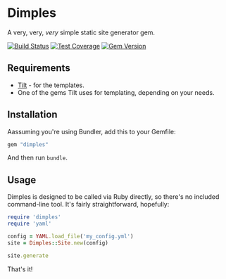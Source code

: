 # Dimples
A very, very, *very* simple static site generator gem.

[![Build Status](https://travis-ci.org/waferbaby/dimples.svg?branch=master)](https://travis-ci.org/waferbaby/dimples) [![Test Coverage](https://codeclimate.com/github/waferbaby/dimples/badges/coverage.svg)](https://codeclimate.com/github/waferbaby/dimples) [![Gem Version](https://badge.fury.io/rb/dimples.svg)](http://badge.fury.io/rb/dimples)

## Requirements

- [Tilt](https://github.com/rtomayko/tilt "The Tilt gem.") - for the templates.
- One of the gems Tilt uses for templating, depending on your needs.

## Installation

Aassuming you're using Bundler, add this to your Gemfile:

```ruby
gem "dimples"
```

And then run `bundle`.

## Usage

Dimples is designed to be called via Ruby directly, so there's no included command-line tool. It's fairly straightforward, hopefully:

```ruby
require 'dimples'
require 'yaml'

config = YAML.load_file('my_config.yml')
site = Dimples::Site.new(config)

site.generate
```

That's it!
